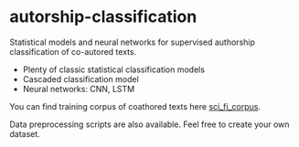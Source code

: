 # autorship-classification

Statistical models and neural networks for supervised authorship classification of co-autored texts.

  - Plenty of classic statistical classification models
  - Cascaded classification model
  - Neural networks: CNN, LSTM

You can find training corpus of coathored texts here [sci_fi_corpus]. 

Data preprocessing scripts are also available. Feel free to create your own dataset.

   [sci_fi_corpus]: <https://goo.gl/RMBBgM>
